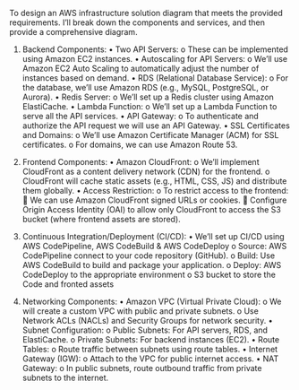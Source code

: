 To design an AWS infrastructure solution diagram that meets the provided  requirements. I’ll break down the components and services, and then provide a comprehensive diagram.
1. Backend Components:
•	Two API Servers:
o	These can be implemented using Amazon EC2 instances.
•	Autoscaling for API Servers:
o	We’ll use Amazon EC2 Auto Scaling to automatically adjust the number of instances based on demand.
•	RDS (Relational Database Service):
o	For the database, we’ll use Amazon RDS (e.g., MySQL, PostgreSQL, or Aurora).
•	Redis Server:
o	We’ll set up a Redis cluster using Amazon ElastiCache.
•	Lambda Function:
o	We’ll set up a Lambda Function to serve all the API services.
•	API Gateway:
o	To authenticate and authorize the API request we will use an API Gateway.
•	SSL Certificates and Domains:
o	We’ll use Amazon Certificate Manager (ACM) for SSL certificates.
o	For domains, we can use Amazon Route 53.
2. Frontend Components:
•	Amazon CloudFront:
o	We’ll implement CloudFront as a content delivery network (CDN) for the frontend.
o	CloudFront will cache static assets (e.g., HTML, CSS, JS) and distribute them globally.
•	Access Restriction:
o	To restrict access to the frontend:
	We can use Amazon CloudFront signed URLs or cookies.
	Configure Origin Access Identity (OAI) to allow only CloudFront to access the S3 bucket (where frontend assets are stored).


3. Continuous Integration/Deployment (CI/CD):
•	We’ll set up CI/CD using AWS CodePipeline, AWS CodeBuild & AWS CodeDeploy
o	Source: AWS CodePipeline connect to your code repository (GitHub).
o	Build: Use AWS CodeBuild to build and package your application.
o	Deploy: AWS CodeDeploy to the appropriate environment 
o	S3 bucket to store the Code and fronted assets
4. Networking Components:
•	Amazon VPC (Virtual Private Cloud):
o	We will create a custom VPC with public and private subnets.
o	Use Network ACLs (NACLs) and Security Groups for network security.
•	Subnet Configuration:
o	Public Subnets: For API servers, RDS, and ElastiCache.
o	Private Subnets: For backend instances (EC2).
•	Route Tables:
o	Route traffic between subnets using route tables.
•	Internet Gateway (IGW):
o	Attach to the VPC for public internet access.
•	NAT Gateway:
o	In public subnets, route outbound traffic from private subnets to the internet.
